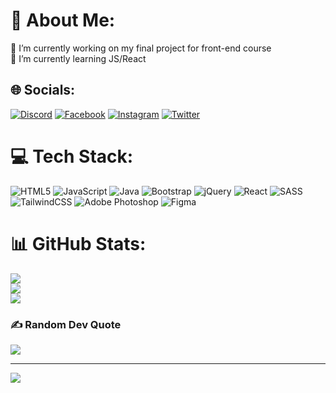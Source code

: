 # 💫 About Me:
🔭 I’m currently working on my final project for front-end course<br>🌱 I’m currently learning JS/React<br>


## 🌐 Socials:
[![Discord](https://img.shields.io/badge/Discord-%237289DA.svg?logo=discord&logoColor=white)](https://discord.gg/erfnqane) [![Facebook](https://img.shields.io/badge/Facebook-%231877F2.svg?logo=Facebook&logoColor=white)](https://facebook.com/erfnqane) [![Instagram](https://img.shields.io/badge/Instagram-%23E4405F.svg?logo=Instagram&logoColor=white)](https://instagram.com/erfnqane) [![Twitter](https://img.shields.io/badge/Twitter-%231DA1F2.svg?logo=Twitter&logoColor=white)](https://twitter.com/erfnqane) 

# 💻 Tech Stack:
![HTML5](https://img.shields.io/badge/html5-%23E34F26.svg?style=plastic&logo=html5&logoColor=white) ![JavaScript](https://img.shields.io/badge/javascript-%23323330.svg?style=plastic&logo=javascript&logoColor=%23F7DF1E) ![Java](https://img.shields.io/badge/java-%23ED8B00.svg?style=plastic&logo=java&logoColor=white) ![Bootstrap](https://img.shields.io/badge/bootstrap-%23563D7C.svg?style=plastic&logo=bootstrap&logoColor=white) ![jQuery](https://img.shields.io/badge/jquery-%230769AD.svg?style=plastic&logo=jquery&logoColor=white) ![React](https://img.shields.io/badge/react-%2320232a.svg?style=plastic&logo=react&logoColor=%2361DAFB) ![SASS](https://img.shields.io/badge/SASS-hotpink.svg?style=plastic&logo=SASS&logoColor=white) ![TailwindCSS](https://img.shields.io/badge/tailwindcss-%2338B2AC.svg?style=plastic&logo=tailwind-css&logoColor=white) ![Adobe Photoshop](https://img.shields.io/badge/adobephotoshop-%2331A8FF.svg?style=plastic&logo=adobephotoshop&logoColor=white) 	![Figma](https://img.shields.io/badge/figma-%23F24E1E.svg?style=plastic&logo=figma&logoColor=white)
# 📊 GitHub Stats:
![](https://github-readme-stats.vercel.app/api?username=i3rfn&theme=dark&hide_border=true&include_all_commits=false&count_private=false)<br/>
![](https://github-readme-streak-stats.herokuapp.com/?user=i3rfn&theme=dark&hide_border=true)<br/>
![](https://github-readme-stats.vercel.app/api/top-langs/?username=i3rfn&theme=dark&hide_border=true&include_all_commits=false&count_private=false&layout=compact)

### ✍️ Random Dev Quote
![](https://quotes-github-readme.vercel.app/api?type=vetical&theme=dark)

---
[![](https://visitcount.itsvg.in/api?id=i3rfn&icon=0&color=12)](https://visitcount.itsvg.in)

<!-- Proudly created with GPRM ( https://gprm.itsvg.in ) -->

